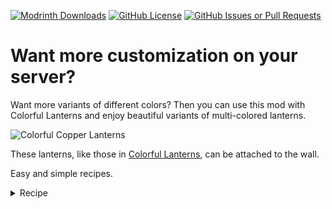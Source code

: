 [![Modrinth Downloads](https://img.shields.io/modrinth/dt/colorful-copper-lanterns?logo=Modrinth&label=Modrinth)](https://modrinth.com/mod/colorful-copper-lanterns)
[![GitHub License](https://img.shields.io/github/license/JCS-Mecabricks/Colorful-Copper-Lanterns?color=%2342e3f5)](https://github.com/JCS-Mecabricks/Colorful-Copper-Lanterns/blob/master/LICENSE)
[![GitHub Issues or Pull Requests](https://img.shields.io/github/issues/JCS-Mecabricks/Colorful-Copper-Lanterns?logo=github&color=yellow)](https://github.com/JCS-Mecabricks/Colorful-Copper-Lanterns/issues)

# Want more customization on your server?
Want more variants of different colors? Then you can use this mod with Colorful Lanterns and enjoy beautiful variants of multi-colored lanterns.

![Colorful Copper Lanterns](https://cdn.modrinth.com/data/cached_images/8c1ca24547761227ab28c57241f67683c4df8be2.jpeg)

These lanterns, like those in [Colorful Lanterns](https://modrinth.com/mod/colorful-lanterns), can be attached to the wall.

Easy and simple recipes.


<details>
<summary>Recipe</summary>

![Yellow Copper Lantern Recipe](https://cdn.modrinth.com/data/cached_images/180d613754a6e4f3ec706e1abc61d341fc93122a.png)

</details>


